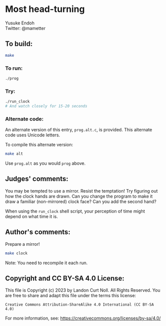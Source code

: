 # Most head-turning

Yusuke Endoh  
Twitter: @mametter  

## To build:

```sh
make
```

### To run:

```sh
./prog
```

### Try:

```sh
./run_clock
# And watch closely for 15-20 seconds
```

### Alternate code:

An alternate version of this entry, `prog.alt.c`, is provided.  This alternate code uses Unicode letters.

To compile this alternate version:

```sh
make alt
```

Use `prog.alt` as you would `prog` above.

## Judges' comments:

You may be tempted to use a mirror. Resist the temptation! Try figuring out how the clock hands are drawn.
Can you change the program to make it draw a familiar (non-mirrored) clock face? Can you add the second hand?

When using the `run_clock` shell script, your perception of time might depend on what time it is.

## Author's comments:

Prepare a mirror!

```sh
make clock
```

Note: You need to recompile it each run.

## Copyright and CC BY-SA 4.0 License:

This file is Copyright (c) 2023 by Landon Curt Noll.  All Rights Reserved.
You are free to share and adapt this file under the terms this license:

    Creative Commons Attribution-ShareAlike 4.0 International (CC BY-SA 4.0)

For more information, see: https://creativecommons.org/licenses/by-sa/4.0/

